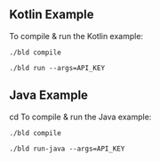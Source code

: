 ## Kotlin Example
To compile & run the Kotlin example:

```text
./bld compile

./bld run --args=API_KEY
```

## Java Example
cd
To compile & run the Java example:

```text
./bld compile

./bld run-java --args=API_KEY
```
